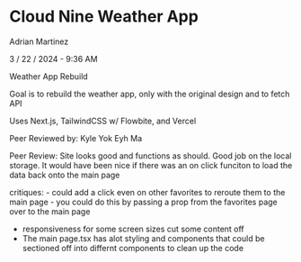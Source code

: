 # Cloud Nine Weather App

Adrian Martinez

3 / 22 / 2024 - 9:36 AM

Weather App Rebuild

Goal is to rebuild the weather app, only with the original design and to fetch API

Uses Next.js, TailwindCSS w/ Flowbite, and Vercel

Peer Reviewed by: Kyle Yok Eyh Ma 

Peer Review: Site looks good and functions as should. Good job on the local storage. It would have been nice if there was an on click funciton to load the data back onto the main page

critiques: - could add a click even on other favorites to reroute them to the main page
	- you could do this by passing a prop from the favorites page over to the main page
- responsiveness for some screen sizes cut some content off
- The main page.tsx has alot styling and components that could be sectioned off into differnt components to clean up the code

  
